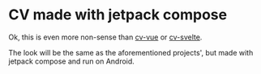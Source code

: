 # CV made with jetpack compose

Ok, this is even more non-sense than [cv-vue](https://github.com/balsick/cv) or [cv-svelte](https://github.com/balsick/cv-svelte).

The look will be the same as the aforementioned projects', but made with jetpack compose and run on Android.